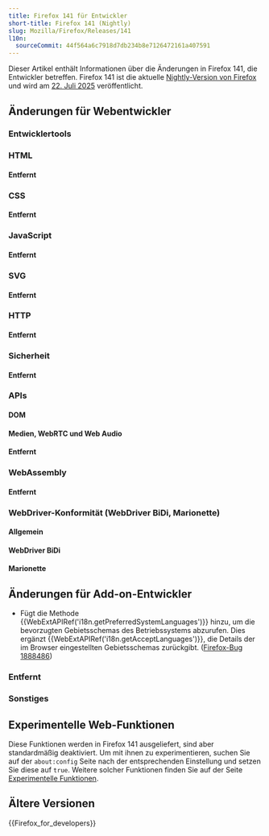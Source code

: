 ```yaml
---
title: Firefox 141 für Entwickler
short-title: Firefox 141 (Nightly)
slug: Mozilla/Firefox/Releases/141
l10n:
  sourceCommit: 44f564a6c7918d7db234b8e7126472161a407591
---
```


Dieser Artikel enthält Informationen über die Änderungen in Firefox 141, die Entwickler betreffen.
Firefox 141 ist die aktuelle [Nightly-Version von Firefox](https://www.mozilla.org/en-US/firefox/channel/desktop/#nightly) und wird am [22. Juli 2025](https://whattrainisitnow.com/release/?version=141) veröffentlicht.

## Änderungen für Webentwickler

### Entwicklertools

### HTML

#### Entfernt

### CSS

#### Entfernt

### JavaScript

#### Entfernt

### SVG

#### Entfernt

### HTTP

#### Entfernt

### Sicherheit

#### Entfernt

### APIs

#### DOM

#### Medien, WebRTC und Web Audio

#### Entfernt

### WebAssembly

#### Entfernt

### WebDriver-Konformität (WebDriver BiDi, Marionette)

#### Allgemein

#### WebDriver BiDi

#### Marionette

## Änderungen für Add-on-Entwickler

- Fügt die Methode {{WebExtAPIRef('i18n.getPreferredSystemLanguages')}} hinzu, um die bevorzugten Gebietsschemas des Betriebssystems abzurufen. Dies ergänzt {{WebExtAPIRef('i18n.getAcceptLanguages')}}, die Details der im Browser eingestellten Gebietsschemas zurückgibt. ([Firefox-Bug 1888486](https://bugzil.la/1888486))

### Entfernt

### Sonstiges

## Experimentelle Web-Funktionen

Diese Funktionen werden in Firefox 141 ausgeliefert, sind aber standardmäßig deaktiviert.
Um mit ihnen zu experimentieren, suchen Sie auf der `about:config` Seite nach der entsprechenden Einstellung und setzen Sie diese auf `true`.
Weitere solcher Funktionen finden Sie auf der Seite [Experimentelle Funktionen](/de/docs/Mozilla/Firefox/Experimental_features).

## Ältere Versionen

{{Firefox_for_developers}}
